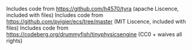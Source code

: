 Includes code from https://github.com/h4570/tyra (apache Liscence, included with files)
Includes code from https://github.com/pvigier/ecs/tree/master (MIT Liscence, included with files)
Includes code from https://codeberg.org/drummyfish/tinyphysicsengine (CC0 + waives all rights)
